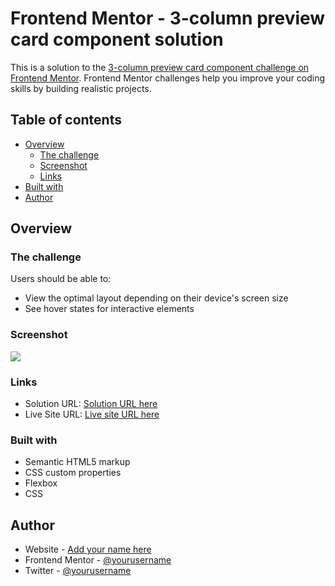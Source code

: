 # Frontend Mentor - 3-column preview card component solution

This is a solution to the [3-column preview card component challenge on Frontend Mentor](https://www.frontendmentor.io/challenges/3column-preview-card-component-pH92eAR2-). Frontend Mentor challenges help you improve your coding skills by building realistic projects.

## Table of contents

- [Overview](#overview)
  - [The challenge](#the-challenge)
  - [Screenshot](#screenshot)
  - [Links](#links)
- [Built with](#built-with)
- [Author](#author)

## Overview

### The challenge

Users should be able to:

- View the optimal layout depending on their device's screen size
- See hover states for interactive elements

### Screenshot

![](./images/screenshot.gif)

### Links

- Solution URL: [Solution URL here](https://github.com/boomshakar/3-column-preview-card-component)
- Live Site URL: [Live site URL here](https://booms-3-column-card.netlify.app/)

### Built with

- Semantic HTML5 markup
- CSS custom properties
- Flexbox
- CSS

## Author

- Website - [Add your name here](https://boomshakar.netlify.app/contact.html)
- Frontend Mentor - [@yourusername](https://www.frontendmentor.io/profile/boomshakar)
- Twitter - [@yourusername](https://www.twitter.com/_boomshakar)
